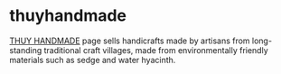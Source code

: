 # thuyhandmade
[THUY HANDMADE](https://thuy.cc/)  page sells handicrafts made by artisans from long-standing traditional craft villages, made from environmentally friendly materials such as sedge and water hyacinth.
